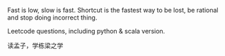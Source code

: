 Fast is low, slow is fast. 
Shortcut is the fastest way to be lost, be rational and stop doing incorrect thing. 


Leetcode questions, including python & scala version. 


读孟子，学栋梁之学

